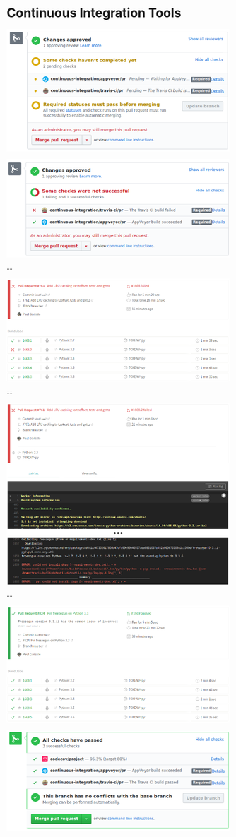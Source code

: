 # Continuous Integration Tools

<img src="images/ci/ci-statuses.png"
     alt="CI status hooks on Github - pending"
     id="ghscreenshot"
     />


<img src="images/ci/ci-statuses-error.png"
     alt="CI status hooks on Github - one failure"
     id="ghscreenshot"> <fragment/>

--

<img src="images/ci/travis-statuses-error.png"
     alt="Travis jobs with mostly successes but one failure"
     id="ghscreenshot"
     />

--


<img src="images/ci/travis-py33-failure.png"
     alt="Showing the console log for a failure on Python 3.3"
     id="ghscreenshot"
     />

--

<img src="images/ci/travis-grid-passed.png"
     alt="A passing Travis grid"
     id="ghscreenshot"
     />

<img src="images/ci/ci-statuses-passed.png"
     alt="CI status hooks on Github - one failure"
     id="ghscreenshot"
     /> <fragment/>

